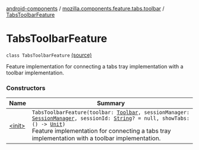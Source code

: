 [android-components](../../index.md) / [mozilla.components.feature.tabs.toolbar](../index.md) / [TabsToolbarFeature](./index.md)

# TabsToolbarFeature

`class TabsToolbarFeature` [(source)](https://github.com/mozilla-mobile/android-components/blob/master/components/feature/tabs/src/main/java/mozilla/components/feature/tabs/toolbar/TabsToolbarFeature.kt#L15)

Feature implementation for connecting a tabs tray implementation with a toolbar implementation.

### Constructors

| Name | Summary |
|---|---|
| [&lt;init&gt;](-init-.md) | `TabsToolbarFeature(toolbar: `[`Toolbar`](../../mozilla.components.concept.toolbar/-toolbar/index.md)`, sessionManager: `[`SessionManager`](../../mozilla.components.browser.session/-session-manager/index.md)`, sessionId: `[`String`](https://kotlinlang.org/api/latest/jvm/stdlib/kotlin/-string/index.html)`? = null, showTabs: () -> `[`Unit`](https://kotlinlang.org/api/latest/jvm/stdlib/kotlin/-unit/index.html)`)`<br>Feature implementation for connecting a tabs tray implementation with a toolbar implementation. |
